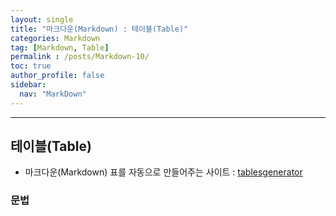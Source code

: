 ```yaml
---
layout: single
title: "마크다운(Markdown) : 테이블(Table)"
categories: Markdown
tag: [Markdown, Table]
permalink : /posts/Markdown-10/
toc: true
author_profile: false
sidebar:
  nav: "MarkDown"
---
```

  
<hr>

## 테이블(Table)

* 마크다운(Markdown) 표를 자동으로 만들어주는 사이트 : [tablesgenerator](https://www.tablesgenerator.com/markdown_tables)

### 문법

